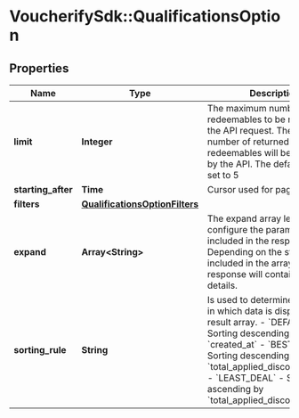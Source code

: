 # VoucherifySdk::QualificationsOption

## Properties

| Name | Type | Description | Notes |
| ---- | ---- | ----------- | ----- |
| **limit** | **Integer** | The maximum number of redeemables to be returned in the API request. The actual number of returned redeemables will be determined by the API. The default value is set to 5 | [optional] |
| **starting_after** | **Time** | Cursor used for paging. | [optional] |
| **filters** | [**QualificationsOptionFilters**](QualificationsOptionFilters.md) |  | [optional] |
| **expand** | **Array&lt;String&gt;** | The expand array lets you configure the parameters included in the response. Depending on the strings included in the array, the response will contain different details.   | **Expand Option** | **Response Body** | |:---|:---| | [\&quot;redeemable\&quot;] | - Returns the redeemables&#39; metadata. | | [\&quot;category\&quot;] | - Returns an expanded &#x60;categories&#x60; object, showing details about the category. | | [\&quot;validation_rules\&quot;] | - Returns an expanded &#x60;validation_rules&#x60; object, showing details about the validation rules. | | [optional] |
| **sorting_rule** | **String** | Is used to determine the order in which data is displayed in the result array.    - &#x60;DEFAULT&#x60; - Sorting descending by &#x60;created_at&#x60;   - &#x60;BEST_DEAL&#x60; - Sorting descending by &#x60;total_applied_discount_amount&#x60;   - &#x60;LEAST_DEAL&#x60; - Sorting ascending by &#x60;total_applied_discount_amount&#x60; | [optional] |


